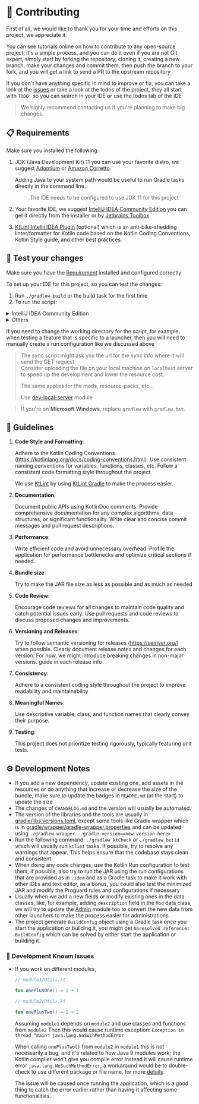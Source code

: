 # 🌱 Contributing

First of all, we would like to thank you for your time and efforts on this project, we appreciate it

You can see tutorials online on how to contribute to any open-source project, it's a simple process, and you can do it
even if you are not Git expert, simply start by forking the repository, cloning it, creating a new branch, make your
changes
and commit them, then push the branch to your fork, and you will get a link to send a PR to the upstream repository

If you don't have anything specific in mind to improve or fix, you can take a look at
the [issues](https://github.com/ellet0/kraft-sync/issues) or take a look at
the todos of the project, they all start with `TODO:` so you can search in your IDE or use the todos tab of the IDE

> We highly recommend contacting us if you're planning to make big changes.

## 📋 Requirements

[//]: # (This section is referenced by the README.md file)

Make sure you installed the following:

1. JDK (Java Development Kit) 11
   you can use your favorite distro,
   we suggest [Adoptium](https://adoptium.net/) or [Amazon Corretto](https://aws.amazon.com/corretto/).

   Adding Java to your system path would be useful to run Gradle tasks directly in the command
   line.

   > The IDE needs to be configured to use JDK 11 for this project

2. Your favorite IDE, we suggest [IntelliJ IDEA Community Edition](https://www.jetbrains.com/idea/download/)
   you can get it directly from the installer or by [Jetbrains Toolbox](https://www.jetbrains.com/toolbox-app/)
3. [KtLint Intellij IDEA Plugin](https://plugins.jetbrains.com/plugin/15057-ktlint) (optional) which is an
   anti-bike-shedding linter/formatter for Kotlin code based on the Kotlin Coding Conventions, Kotlin Style
   guide, and other best practices.

## 🧪 Test your changes

Make sure you have the [Requirement](#-requirements) installed and configured correctly

To set up your IDE for this project, so you can test the changes:

1. Run `./gradlew build` or the build task for the first time
2. To run the script:

<details>
<summary>IntelliJ IDEA Community Edition</summary>
Use one of the shared run configurations of IntelliJ IDEA in `.idea` which will be available in:

![IntelliJ IDEA Run Configurations](https://github.com/ellet0/kraft-sync/assets/73608287/e852c5c7-2133-4c96-95b4-2daa75f5464e)

<details>
<summary>Or if you want to add custom run configurations</summary>

1. Edit the Run/Debug configurations of IntelliJ IDEA, click on the add plus
2. Choose the JAR Application, name it, and choose the JAR file path which is usually located under
   the [sync-script/build/dist](./sync-script/build/dist),
   also, change the working directory to a directory other than the current or somewhere that is in `.gitignore` like
   like `testScript`
3. In before launch add two Gradle tasks, first `clean` and then `shadowJar` (in order) or only `shadowJar`.
   You can create multiple tasks depending on the use-case
4. You can now use the new run configuration.
   You can also create and test other configurations for the GUI and non-GUI
   modes.

</details>

</details>

<details>
<summary>Others</summary>

If you're not using any of the supported IDEs, text editor or something like `vim` and you want to test the changes,
and you want to test the code changes, you can use the following Gradle tasks:

- `./gradlew build` to build the project, running checks, tests and build JAR files
- `./gradlew minimizedJar` to build the full JAR file to build the minimized one
- `./gradlew run` to run the application
- `./gradlew runJar` to run the application using the JAR file in GUI mode
- `./gradlew runJarCli` to run the application using the JAR file in non-GUI mode
- `./gradlew runMinimizedJar` to run the application using the minimized JAR file in GUI mode
- `./gradlew runMinimizedJarCli` to run the application using the minimized JAR file in non-GUI mode

</details>

If you need to change the working directory for the script, for example, when testing a feature that is specific to a
launcher, then you will need to manually create a run configuration like we
discussed above

> The sync script might ask you the url for the sync info where it will send the GET request.<br>
> Consider uploading the file on your local machine on `localhost` server
> to speed up the development and lower the resource cost.
>
> The same applies for the mods, resource-packs, etc...
>
> Use [dev-local-server](dev-local-server/README.md) module

> If you're on **Microsoft Windows**, replace `gradlew` with `gradlew.bat`.

## 📝 Guidelines

1. **Code Style and Formatting**:

   Adhere to the Kotlin Coding Conventions (https://kotlinlang.org/docs/coding-conventions.html).
   Use consistent naming conventions for variables, functions, classes, etc.
   Follow a consistent code formatting style throughout the project.

   We use [KtLint](https://pinterest.github.io/ktlint/latest/) by using
   [KtLint Gradle](https://github.com/JLLeitschuh/ktlint-gradle) to make the process easier.
2. **Documentation**:

   Document public APIs using KotlinDoc comments.
   Provide comprehensive documentation for any complex algorithms, data structures, or significant functionality.
   Write clear and concise commit messages and pull request descriptions.
3. **Performance**:

   Write efficient code and avoid unnecessary overhead.
   Profile the application for performance bottlenecks and optimize critical sections if needed.
4. **Bundle size**:

   Try to make the JAR file size as less as possible and as much as needed
5. **Code Review**:

   Encourage code reviews for all changes to maintain code quality and catch potential issues early.
   Use pull requests and code reviews to discuss proposed changes and improvements.
6. **Versioning and Releases**:

   Try to follow semantic versioning for releases (https://semver.org/) when possible.
   Clearly document release notes and changes for each version.
   For now, we might introduce breaking changes in non-major versions.
   guide in each release info
7. **Consistency**:

   Adhere to a consistent coding style throughout the project to improve readability and maintainability
8. **Meaningful Names**:

   Use descriptive variable, class, and function names that clearly convey their purpose.
9. **Testing**:

   This project does not prioritize testing rigorously, typically featuring unit tests.

## ⚙️ Development Notes

- If you add a new dependency, update existing one, add assets in the resources or do anything that increase or decrease
  the size of the bundle, make sure to update the badges in `README.md` (at the start) to update the size
- The changes of `CHANGELOG.md` and the version will usually be automated.
- The version of the libraries and the tools are usually in [gradle/libs.versions.toml](./gradle/libs.versions.toml),
  except some tools like Gradle wrapper which is in
  [gradle/wrapper/gradle-wrapper.properties](./gradle/wrapper/gradle-wrapper.properties) and can be updated using
  `./gradlew wrapper --gradle-version=<new-version-here>`
- Run the following command: `./gradlew ktCheck`
  or `./gradlew build` which will usually run `ktlint` tasks.
  If possible, try to resolve any warnings that appear.
  This helps ensure that the codebase stays clean and consistent
- When doing any code changes, use the Kotlin Run configuration to test them, if possible, also try to run the JAR
  using the run configurations that are provided as in `.idea` and as a Gradle task to make it work with other IDEs and
  text editor, as a bonus, you could also test the minimized JAR and modify the Proguard rules and configurations if
  necessary
- Usually when we add a new fields or modify existing ones in the data classes, like, for example, adding `description`
  field in the `Mod` data class, we will try to update the [Admin](./admin) module too to convert the new
  data from other launchers to make the process easier for administrations
- The project generate `BuildConfig` object using a Gradle task once you start the application or building it,
  you might get `Unresolved reference: BuildConfig` which can be solved by either start the application or building it.

### 🚧 Development Known Issues

- If you work on different modules,
    ```kotlin
    // module1/Utils.kt
    
    fun onePlusOne() = 1 + 1
    ```

    ```kotlin
    // module2/Utils.kt
    
    fun onePlusTwo() = 1 + 2
    ```
  Assuming `module1` depends on `module2` and use classes and functions from `module2`
  Then this would cause runtime exception: `Exception in thread "main" java.lang.NoSuchMethodError`

  When calling `onePlusTwo()` from `module2` in `module1`
  this is not necessarily a bug, and it's related to how Java 9 modules work;
  the Kotlin compiler won't give you compile error instead it will cause runtime error `java.lang.NoSuchMethodError`,
  a workaround would be to double-check to use different package or file name,
  for more [details](https://youtrack.jetbrains.com/issue/KT-64744/NoSuchMethodError-on-some-but-not-all-methods-from-another-Gradle-module).

  The issue will be caused once running the application, which is a good thing
  to catch the error earlier rather than having it affecting some functionalities.